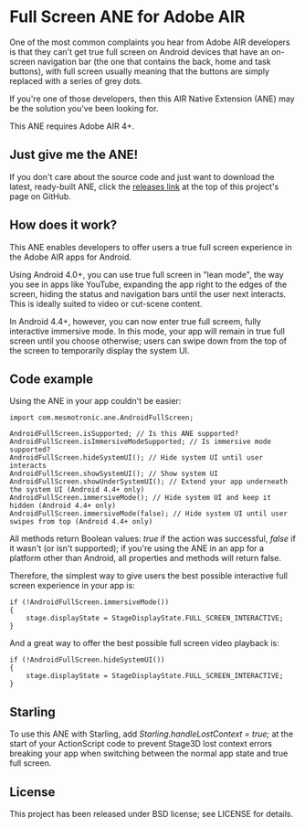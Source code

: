 Full Screen ANE for Adobe AIR
=============================

One of the most common complaints you hear from Adobe AIR developers is that they can't get true full screen on Android devices that have an on-screen navigation bar (the one that contains the back, home and task buttons), with full screen usually meaning that the buttons are simply replaced with a series of grey dots. 

If you're one of those developers, then this AIR Native Extension (ANE) may be the solution you've been looking for. 

This ANE requires Adobe AIR 4+.

Just give me the ANE!
---------------------

If you don't care about the source code and just want to download the latest, ready-built ANE, click the [releases link](https://github.com/mesmotronic/air-fullscreen-ane/releases) at the top of this project's page on GitHub.

How does it work?
-----------------

This ANE enables developers to offer users a true full screen experience in the Adobe AIR apps for Android.

Using Android 4.0+, you can use true full screen in "lean mode", the way you see in apps like YouTube, expanding the app right to the edges of the screen, hiding the status and navigation bars until the user next interacts. This is ideally suited to video or cut-scene content.

In Android 4.4+, however, you can now enter true full screem, fully interactive immersive mode. In this mode, your app will remain in true full screen until you choose otherwise; users can swipe down from the top of the screen to temporarily display the system UI.


Code example
------------

Using the ANE in your app couldn't be easier:


```as3
import com.mesmotronic.ane.AndroidFullScreen;

AndroidFullScreen.isSupported; // Is this ANE supported?
AndroidFullScreen.isImmersiveModeSupported; // Is immersive mode supported?
AndroidFullScreen.hideSystemUI(); // Hide system UI until user interacts
AndroidFullScreen.showSystemUI(); // Show system UI
AndroidFullScreen.showUnderSystemUI(); // Extend your app underneath the system UI (Android 4.4+ only)
AndroidFullScreen.immersiveMode(); // Hide system UI and keep it hidden (Android 4.4+ only)
AndroidFullScreen.immersiveMode(false); // Hide system UI until user swipes from top (Android 4.4+ only)
```

All methods return Boolean values: *true* if the action was successful, *false* if it wasn't (or isn't supported); if you're using the ANE in an app for a platform other than Android, all properties and methods will return false.

Therefore, the simplest way to give users the best possible interactive full screen experience in your app is:

```as3
if (!AndroidFullScreen.immersiveMode())
{
    stage.displayState = StageDisplayState.FULL_SCREEN_INTERACTIVE;
}
```

And a great way to offer the best possible full screen video playback is:

```as3
if (!AndroidFullScreen.hideSystemUI())
{
    stage.displayState = StageDisplayState.FULL_SCREEN_INTERACTIVE;
}
```

Starling
--------

To use this ANE with Starling,  add *Starling.handleLostContext = true;* at the start of your ActionScript code to prevent Stage3D lost context errors breaking your app when switching between the normal app state and true full screen.

License
-------

This project has been released under BSD license; see LICENSE for details.
